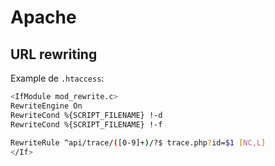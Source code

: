 # Apache

## URL rewriting

Example de `.htaccess`:

```sh
<IfModule mod_rewrite.c>
RewriteEngine On
RewriteCond %{SCRIPT_FILENAME} !-d
RewriteCond %{SCRIPT_FILENAME} !-f
 
RewriteRule ^api/trace/([0-9]+)/?$ trace.php?id=$1 [NC,L]
</If>
```
